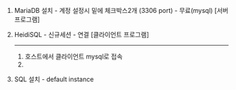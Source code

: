 







1. MariaDB 설치 - 계정 설정시 밑에 체크박스2개 (3306 port) - 무료(mysql) [서버 프로그램]

2. HeidiSQL - 신규세션 - 연결 [클라이언트 프로그램]

   ----

   1. 호스트에서 클라이언트 mysql로 접속
   2. 



3. SQL 설치 - default instance

